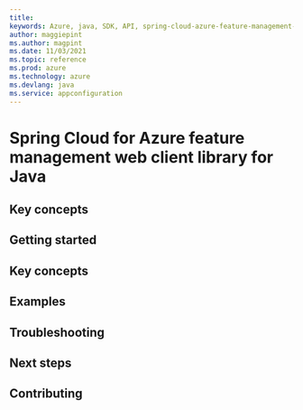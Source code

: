 ```yaml
---
title: 
keywords: Azure, java, SDK, API, spring-cloud-azure-feature-management-web, appconfiguration
author: maggiepint
ms.author: magpint
ms.date: 11/03/2021
ms.topic: reference
ms.prod: azure
ms.technology: azure
ms.devlang: java
ms.service: appconfiguration
---
```


# Spring Cloud for Azure feature management web client library for Java

## Key concepts
## Getting started
## Key concepts
## Examples
## Troubleshooting
## Next steps
## Contributing

